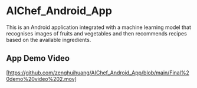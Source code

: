 # AIChef_Android_App
This is an Android application integrated with a machine learning model that recognises images of fruits and vegetables and then recommends recipes based on the available ingredients.
## App Demo Video
[https://github.com/zenghuihuang/AIChef_Android_App/blob/main/Final%20demo%20video%202.mov]